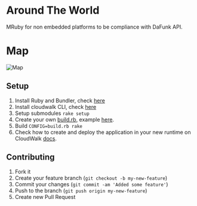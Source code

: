 # Around The World

MRuby for non embedded platforms to be compliance with DaFunk API.

# Map

![Map](imgs/apps.jpg)


## Setup

1. Install Ruby and Bundler, check [here](https://rvm.io/rvm/install)
2. Install cloudwalk CLI, check [here](https://docs.cloudwalk.io/cli/setup)
3. Setup submodules `rake setup`
4. Create your own [build.rb](https://github.com/cloudwalkio/around_the_world/blob/master/build.rb), example [here](https://github.com/mruby/mruby/blob/1.1.0/build_config.rb).
5. Build `CONFIG=build.rb rake`
6. Check how to create and deploy the application in your new runtime on CloudWalk [docs](https://docs.cloudwalk.io/cli/creating-a-new-app).


## Contributing

1. Fork it
2. Create your feature branch (`git checkout -b my-new-feature`)
3. Commit your changes (`git commit -am 'Added some feature'`)
4. Push to the branch (`git push origin my-new-feature`)
5. Create new Pull Request

